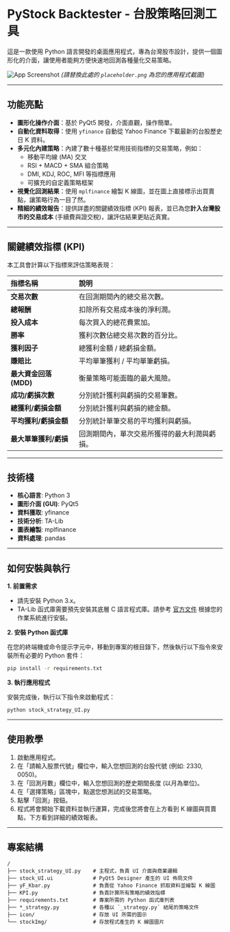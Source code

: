 # PyStock Backtester - 台股策略回測工具

這是一款使用 Python 語言開發的桌面應用程式，專為台灣股市設計，提供一個圖形化的介面，讓使用者能夠方便快速地回測各種量化交易策略。

![App Screenshot](placeholder.png)
*(請替換此處的 `placeholder.png` 為您的應用程式截圖)*

---

## 功能亮點

- **圖形化操作介面**：基於 PyQt5 開發，介面直觀，操作簡單。
- **自動化資料取得**：使用 `yfinance` 自動從 Yahoo Finance 下載最新的台股歷史日 K 資料。
- **多元化內建策略**：內建了數十種基於常用技術指標的交易策略，例如：
    - 移動平均線 (MA) 交叉
    - RSI + MACD + SMA 組合策略
    - DMI, KDJ, ROC, MFI 等指標應用
    - 可擴充的自定義策略框架
- **視覺化回測結果**：使用 `mplfinance` 繪製 K 線圖，並在圖上直接標示出買賣點，讓策略行為一目了然。
- **精細的績效報告**：提供詳盡的關鍵績效指標 (KPI) 報表，並已為您**計入台灣股市的交易成本** (手續費與證交稅)，讓評估結果更貼近真實。

---

## 關鍵績效指標 (KPI)

本工具會計算以下指標來評估策略表現：

| 指標名稱 | 說明 |
| :--- | :--- |
| **交易次數** | 在回測期間內的總交易次數。 |
| **總報酬** | 扣除所有交易成本後的淨利潤。 |
| **投入成本** | 每次買入的總花費累加。 |
| **勝率** | 獲利次數佔總交易次數的百分比。 |
| **獲利因子** | 總獲利金額 / 總虧損金額。 |
| **賺賠比** | 平均單筆獲利 / 平均單筆虧損。 |
| **最大資金回落 (MDD)** | 衡量策略可能面臨的最大風險。 |
| **成功/虧損次數** | 分別統計獲利與虧損的交易筆數。 |
| **總獲利/虧損金額** | 分別統計獲利與虧損的總金額。 |
| **平均獲利/虧損金額** | 分別統計單筆交易的平均獲利與虧損。 |
| **最大單筆獲利/虧損** | 回測期間內，單次交易所獲得的最大利潤與虧損。 |

---

## 技術棧

- **核心語言**: Python 3
- **圖形介面 (GUI)**: PyQt5
- **資料獲取**: yfinance
- **技術分析**: TA-Lib
- **圖表繪製**: mplfinance
- **資料處理**: pandas

---

## 如何安裝與執行

**1. 前置需求**

- 請先安裝 Python 3.x。
- TA-Lib 函式庫需要預先安裝其底層 C 語言程式庫。請參考 [官方文件](https://github.com/mrjbq7/ta-lib#installation) 根據您的作業系統進行安裝。

**2. 安裝 Python 函式庫**

在您的終端機或命令提示字元中，移動到專案的根目錄下，然後執行以下指令來安裝所有必要的 Python 套件：

```bash
pip install -r requirements.txt
```

**3. 執行應用程式**

安裝完成後，執行以下指令來啟動程式：

```bash
python stock_strategy_UI.py
```

---

## 使用教學

1.  啟動應用程式。
2.  在「請輸入股票代號」欄位中，輸入您想回測的台股代號 (例如: 2330, 0050)。
3.  在「回測月數」欄位中，輸入您想回測的歷史期間長度 (以月為單位)。
4.  在「選擇策略」區塊中，點選您想測試的交易策略。
5.  點擊「回測」按鈕。
6.  程式將會開始下載資料並執行運算，完成後您將會在上方看到 K 線圖與買賣點，下方看到詳細的績效報表。

---

## 專案結構

```
/
├── stock_strategy_UI.py    # 主程式，負責 UI 介面與商業邏輯
├── stock_UI.ui             # PyQt5 Designer 產生的 UI 佈局文件
├── yF_Kbar.py              # 負責從 Yahoo Finance 抓取資料並繪製 K 線圖
├── KPI.py                  # 負責計算所有策略的績效指標
├── requirements.txt        # 專案所需的 Python 函式庫列表
├── *_strategy.py           # 各種以 `_strategy.py` 結尾的策略文件
├── icon/                   # 存放 UI 所需的圖示
└── stockImg/               # 存放程式產生的 K 線圖圖片
```

